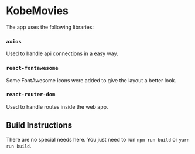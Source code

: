 # KobeMovies

The app uses the following libraries:

### `axios`
Used to handle api connections in a easy way.

### `react-fontawesome`
Some FontAwesome icons were added to give the layout a better look.
   
### `react-router-dom`
Used to handle routes inside the web app.

## Build Instructions
There are no special needs here. You just need to run `npm run build` or `yarn run build`.
